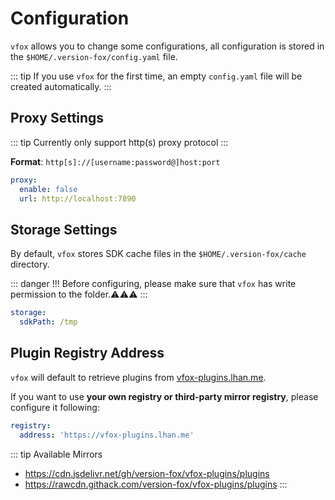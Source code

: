 # Configuration

`vfox` allows you to change some configurations, all configuration is stored in the `$HOME/.version-fox/config.yaml` file.

::: tip
If you use `vfox` for the first time, an empty `config.yaml` file will be created automatically.
:::

## Proxy Settings

::: tip
Currently only support http(s) proxy protocol
:::

**Format**: `http[s]://[username:password@]host:port`
```yaml
proxy:
  enable: false
  url: http://localhost:7890
```

## Storage Settings

By default, `vfox` stores SDK cache files in the `$HOME/.version-fox/cache` directory.

::: danger !!!
Before configuring, please make sure that `vfox` has write permission to the folder.⚠⚠⚠
:::

```yaml
storage:
  sdkPath: /tmp
```

## Plugin Registry Address


`vfox` will default to retrieve plugins from [vfox-plugins.lhan.me](https://vfox-plugins.lhan.me).

If you want to use **your own registry or third-party mirror registry**, please configure it following:

```yaml
registry:
  address: 'https://vfox-plugins.lhan.me'
```

::: tip Available Mirrors
- https://cdn.jsdelivr.net/gh/version-fox/vfox-plugins/plugins
- https://rawcdn.githack.com/version-fox/vfox-plugins/plugins
  :::
